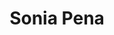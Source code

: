---
title: Sonia Pena
type: sposa
layout: marca
marca: Sonia-Pena
logo: /assets/img/abiti-cerimonia/thumb-sonia-pena.jpg
---